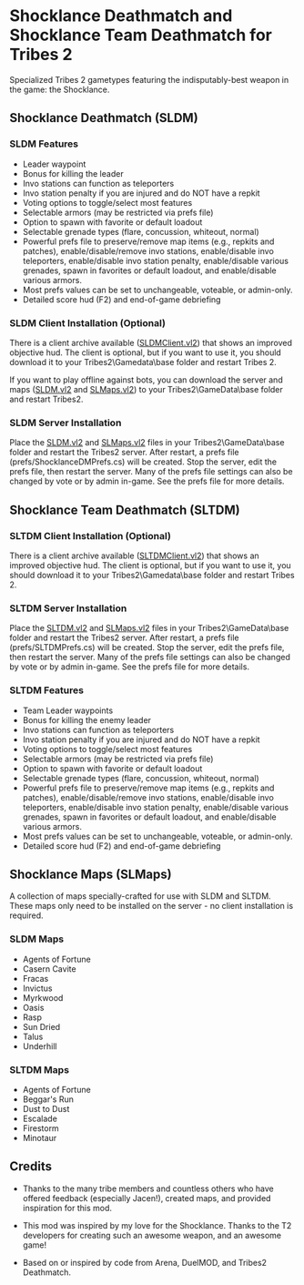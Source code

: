# Shocklance Deathmatch and Shocklance Team Deathmatch for Tribes 2

Specialized Tribes 2 gametypes featuring the indisputably-best weapon in the game: the Shocklance.

## Shocklance Deathmatch (SLDM)

### SLDM Features

- Leader waypoint
- Bonus for killing the leader
- Invo stations can function as teleporters
- Invo station penalty if you are injured and do NOT have a repkit
- Voting options to toggle/select most features
- Selectable armors (may be restricted via prefs file)
- Option to spawn with favorite or default loadout
- Selectable grenade types (flare, concussion, whiteout, normal)
- Powerful prefs file to preserve/remove map items (e.g., repkits and patches), enable/disable/remove invo stations, enable/disable invo teleporters, enable/disable invo station penalty, enable/disable various grenades, spawn in favorites or default loadout, and enable/disable various armors.
- Most prefs values can be set to unchangeable, voteable, or admin-only.
- Detailed score hud (F2) and end-of-game debriefing

### SLDM Client Installation (Optional)

There is a client archive available ([SLDMClient.vl2](https://github.com/kfox/sldm/releases/latest/download/SLDMClient.vl2)) that shows an improved objective hud. The client is optional, but if you want to use it, you should download it to your Tribes2\Gamedata\base folder and restart Tribes 2.

If you want to play offline against bots, you can download the server and maps ([SLDM.vl2](https://github.com/kfox/sldm/releases/latest/download/SLDM.vl2) and [SLMaps.vl2](https://github.com/kfox/sldm/releases/latest/download/SLMaps.vl2)) to your Tribes2\GameData\base folder and restart Tribes2.

### SLDM Server Installation

Place the [SLDM.vl2](https://github.com/kfox/sldm/releases/latest/download/SLDM.vl2) and [SLMaps.vl2](https://github.com/kfox/sldm/releases/latest/download/SLMaps.vl2) files in your Tribes2\GameData\base folder and restart the Tribes2 server. After restart, a prefs file (prefs/ShocklanceDMPrefs.cs) will be created. Stop the server, edit the prefs file, then restart the server. Many of the prefs file settings can also be changed by vote or by admin in-game. See the prefs file for more details.

## Shocklance Team Deathmatch (SLTDM)

### SLTDM Client Installation (Optional)

There is a client archive available ([SLTDMClient.vl2](https://github.com/kfox/sldm/releases/latest/download/SLTDMClient.vl2)) that shows an improved objective hud. The client is optional, but if you want to use it, you should download it to your Tribes2\Gamedata\base folder and restart Tribes 2.

### SLTDM Server Installation

Place the [SLTDM.vl2](https://github.com/kfox/sldm/releases/latest/download/SLTDM.vl2) and [SLMaps.vl2](https://github.com/kfox/sldm/releases/latest/download/SLMaps.vl2) files in your Tribes2\GameData\base folder and restart the Tribes2 server. After restart, a prefs file (prefs/SLTDMPrefs.cs) will be created. Stop the server, edit the prefs file, then restart the server. Many of the prefs file settings can also be changed by vote or by admin in-game. See the prefs file for more details.

### SLTDM Features

- Team Leader waypoints
- Bonus for killing the enemy leader
- Invo stations can function as teleporters
- Invo station penalty if you are injured and do NOT have a repkit
- Voting options to toggle/select most features
- Selectable armors (may be restricted via prefs file)
- Option to spawn with favorite or default loadout
- Selectable grenade types (flare, concussion, whiteout, normal)
- Powerful prefs file to preserve/remove map items (e.g., repkits and patches), enable/disable/remove invo stations, enable/disable invo teleporters, enable/disable invo station penalty, enable/disable various grenades, spawn in favorites or default loadout, and enable/disable various armors.
- Most prefs values can be set to unchangeable, voteable, or admin-only.
- Detailed score hud (F2) and end-of-game debriefing

## Shocklance Maps (SLMaps)

A collection of maps specially-crafted for use with SLDM and SLTDM. These maps only need to be installed on the server - no client installation is required.

### SLDM Maps

- Agents of Fortune
- Casern Cavite
- Fracas
- Invictus
- Myrkwood
- Oasis
- Rasp
- Sun Dried
- Talus
- Underhill

### SLTDM Maps

- Agents of Fortune
- Beggar's Run
- Dust to Dust
- Escalade
- Firestorm
- Minotaur

## Credits

- Thanks to the many tribe members and countless others who have offered feedback (especially Jacen!), created maps, and provided inspiration for this mod.

- This mod was inspired by my love for the Shocklance. Thanks to the T2 developers for creating such an awesome weapon, and an awesome game!

- Based on or inspired by code from Arena, DuelMOD, and Tribes2 Deathmatch.
